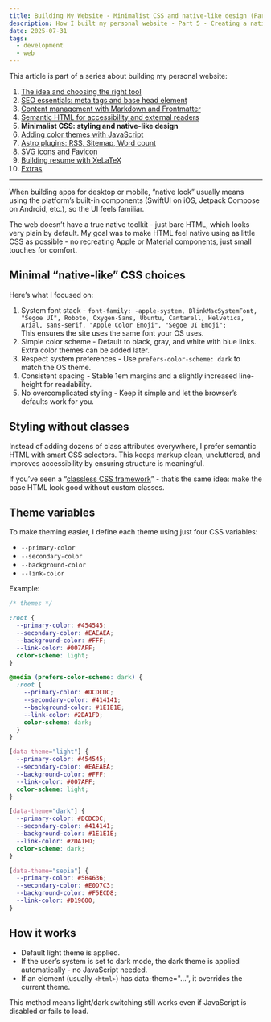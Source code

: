 ```yaml
---
title: Building My Website - Minimalist CSS and native-like design (Part 5)
description: How I built my personal website - Part 5 - Creating a native-like feel with minimal CSS, semantic HTML, and simple theme support.
date: 2025-07-31
tags:
  - development
  - web
---
```


This article is part of a series about building my personal website:

1. [The idea and choosing the right tool](/posts/this-website/01-idea-and-choosing-tool)
2. [SEO essentials: meta tags and base head element](/posts/this-website/02-seo-meta-tags)
3. [Content management with Markdown and Frontmatter](/posts/this-website/03-markdown-and-frontmatter)
4. [Semantic HTML for accessibility and external readers](/posts/this-website/04-semantic-html)
5. __Minimalist CSS: styling and native-like design__
6. [Adding color themes with JavaScript](/posts/this-website/06-javascript)
7. [Astro plugins: RSS, Sitemap, Word count](/posts/this-website/07-astro-plugins)
8. [SVG icons and Favicon](/posts/this-website/08-icons-favicon)
9. [Building resume with XeLaTeX](/posts/this-website/09-resume)
10. [Extras](/posts/this-website/10-extras)

---

When building apps for desktop or mobile, “native look” usually means
using the platform’s built-in components
(SwiftUI on iOS, Jetpack Compose on Android, etc.), so the UI feels familiar.

The web doesn’t have a true native toolkit - just bare HTML,
which looks very plain by default.
My goal was to make HTML feel native using as little CSS
as possible - no recreating Apple or Material components,
just small touches for comfort.

## Minimal “native-like” CSS choices

Here’s what I focused on:

1. System font stack - `
font-family: -apple-system, BlinkMacSystemFont,
  "Segoe UI", Roboto, Oxygen-Sans, Ubuntu, Cantarell,
  Helvetica, Arial, sans-serif,
  "Apple Color Emoji", "Segoe UI Emoji";
`\
This ensures the site uses the same font your OS uses.
2. Simple color scheme -
Default to black, gray, and white with blue links.
Extra color themes can be added later.
3. Respect system preferences -
Use `prefers-color-scheme: dark` to match the OS theme.
4. Consistent spacing -
Stable 1em margins and a slightly increased line-height for readability.
5. No overcomplicated styling -
Keep it simple and let the browser’s defaults work for you.

## Styling without classes

Instead of adding dozens of class attributes everywhere,
I prefer semantic HTML with smart CSS selectors.
This keeps markup clean, uncluttered, and improves
accessibility by ensuring structure is meaningful.

If you’ve seen a
“[classless CSS framework](https://css-tricks.com/no-class-css-frameworks/)” -
that’s the same idea: make the base HTML look good without custom classes.

## Theme variables

To make theming easier, I define each theme using just four CSS variables:

- `--primary-color`
- `--secondary-color`
- `--background-color`
- `--link-color`

Example:

```css
/* themes */

:root {
  --primary-color: #454545;
  --secondary-color: #EAEAEA;
  --background-color: #FFF;
  --link-color: #007AFF;
  color-scheme: light;
}

@media (prefers-color-scheme: dark) {
  :root {
    --primary-color: #DCDCDC;
    --secondary-color: #414141;
    --background-color: #1E1E1E;
    --link-color: #2DA1FD;
    color-scheme: dark;
  }
}

[data-theme="light"] {
  --primary-color: #454545;
  --secondary-color: #EAEAEA;
  --background-color: #FFF;
  --link-color: #007AFF;
  color-scheme: light;
}

[data-theme="dark"] {
  --primary-color: #DCDCDC;
  --secondary-color: #414141;
  --background-color: #1E1E1E;
  --link-color: #2DA1FD;
  color-scheme: dark;
}

[data-theme="sepia"] {
  --primary-color: #5B4636;
  --secondary-color: #E0D7C3;
  --background-color: #F5ECD8;
  --link-color: #D19600;
}
```

## How it works

- Default light theme is applied.
- If the user’s system is set to dark mode,
the dark theme is applied automatically - no JavaScript needed.
- If an element (usually `<html>`) has data-theme="...",
it overrides the current theme.

This method means light/dark switching still works
even if JavaScript is disabled or fails to load.
